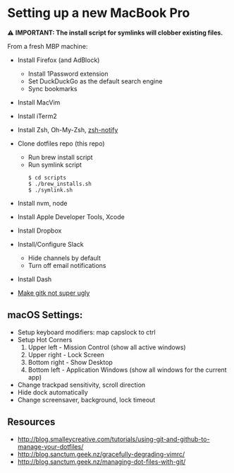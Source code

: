 # Setting up a new MacBook Pro

⚠️ **IMPORTANT: The install script for symlinks will clobber existing files.**

From a fresh MBP machine:

*   Install Firefox (and AdBlock)
    -   Install 1Password extension
    -   Set DuckDuckGo as the default search engine
    -   Sync bookmarks
*   Install MacVim
*   Install iTerm2
*   Install Zsh, Oh-My-Zsh, [zsh-notify][gh-zsh-notify]
*   Clone dotfiles repo (this repo)
    -   Run brew install script
    -   Run symlink script
        ```
        $ cd scripts
        $ ./brew_installs.sh
        $ ./symlink.sh
        ```

*   Install nvm, node
*   Install Apple Developer Tools, Xcode
*   Install Dropbox
*   Install/Configure Slack
    -   Hide channels by default
    -   Turn off email notifications
*   Install Dash
*   [Make gitk not super ugly](https://superuser.com/questions/620824/is-it-possible-to-have-git-gui-gitk-look-good-on-a-retina-macbook-pro)

[gh-zsh-notify]: https://github.com/marzocchi/zsh-notify#oh-my-zsh


## macOS Settings:

*   Setup keyboard modifiers: map capslock to ctrl
*   Setup Hot Corners
    1.  Upper left - Mission Control (show all active windows)
    2.  Upper right - Lock Screen
    3.  Bottom right - Show Desktop
    4.  Bottom left - Application Windows (show all windows for the current app)
*   Change trackpad sensitivity, scroll direction
*   Hide dock automatically
*   Change screensaver, background, lock timeout



## Resources

*   http://blog.smalleycreative.com/tutorials/using-git-and-github-to-manage-your-dotfiles/
*   http://blog.sanctum.geek.nz/gracefully-degrading-vimrc/
*   http://blog.sanctum.geek.nz/managing-dot-files-with-git/
